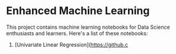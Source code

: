 # Enhanced Machine Learning
This project contains machine learning notebooks for Data Science enthusiasts and learners. Here's a list of these notebooks:
 1. [Univariate Linear Regression](https://github.c